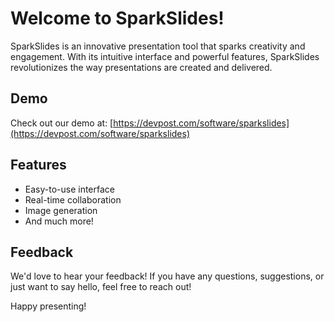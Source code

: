 # Welcome to SparkSlides!

SparkSlides is an innovative presentation tool that sparks creativity and engagement. With its intuitive interface and powerful features, SparkSlides revolutionizes the way presentations are created and delivered.

## Demo

Check out our demo at: [https://devpost.com/software/sparkslides](https://devpost.com/software/sparkslides)

## Features

- Easy-to-use interface
- Real-time collaboration
- Image generation
- And much more!

## Feedback

We'd love to hear your feedback! If you have any questions, suggestions, or just want to say hello, feel free to reach out!

Happy presenting!

